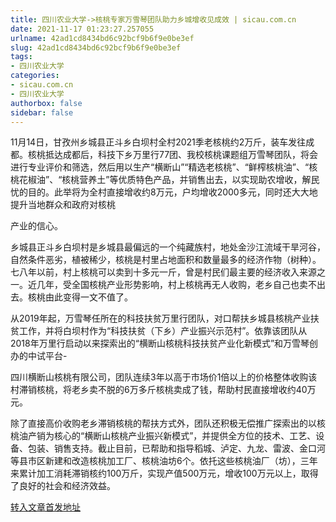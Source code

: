 ```yaml
---
title: 四川农业大学->核桃专家万雪琴团队助力乡城增收见成效 | sicau.com.cn
date: 2021-11-17 01:23:27.257055
urlname: 42ad1cd8434bd6c92bcf9b6f9e0be3ef
slug: 42ad1cd8434bd6c92bcf9b6f9e0be3ef
tags: 
- 四川农业大学
categories:
- sicau.com.cn
- 四川农业大学
authorbox: false
sidebar: false
---
```

11月14日，甘孜州乡城县正斗乡白坝村全村2021季老核桃约2万斤，装车发往成都。核桃抵达成都后，科技下乡万里行77团、我校核桃课题组万雪琴团队，将会进行专业评价和筛选，然后用以生产“横断山”“精选老核桃”、“鲜榨核桃油”、“核桃花椒油”、“核桃营养土”等优质特色产品，并销售出去，以实现助农增收，解民忧的目的。此举将为全村直接增收约8万元，户均增收2000多元，同时还大大地提升当地群众和政府对核桃
<!--more-->
产业的信心。  

乡城县正斗乡白坝村是乡城县最偏远的一个纯藏族村，地处金沙江流域干旱河谷，自然条件恶劣，植被稀少，核桃是村里占地面积和数量最多的经济作物（树种）。七八年以前，村上核桃可以卖到十多元一斤，曾是村民们最主要的经济收入来源之一。近几年，受全国核桃产业形势影响，村上核桃再无人收购，老乡自己也卖不出去。核桃由此变得一文不值了。

从2019年起，万雪琴任所在的科技扶贫万里行团队，对口帮扶乡城县核桃产业扶贫工作，并将白坝村作为“科技扶贫（下乡）产业振兴示范村”。依靠该团队从2018年万里行启动以来探索出的“横断山核桃科技扶贫产业化新模式”和万雪琴创办的中试平台-

四川横断山核桃有限公司，团队连续3年以高于市场价1倍以上的价格整体收购该村滞销核桃，将老乡卖不脱的6万多斤核桃卖成了钱，帮助村民直接增收约40万元。

除了直接高价收购老乡滞销核桃的帮扶方式外，团队还积极无偿推广探索出的以核桃油产销为核心的“横断山核桃产业振兴新模式”，并提供全方位的技术、工艺、设备、包装、销售支持。截止目前，已帮助和指导稻城、泸定、九龙、雷波、金口河等县市区新建和改造核桃加工厂、核桃油坊6个。依托这些核桃油厂（坊），三年来累计加工消耗滞销核约100万斤，实现产值500万元，增收100万元以上，取得了良好的社会和经济效益。



[转入文章首发地址](https://news.sicau.edu.cn/info/1078/65485.htm)